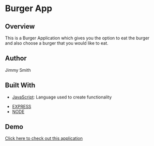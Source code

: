 # Burger App

## Overview
This is a Burger Application which gives you the option to eat the burger and also choose a burger that you would like to eat.

## Author

Jimmy Smith 

## Built With

- [JavaScript](https://www.javascript.com/): Language used to create functionality
+ [EXPRESS](https://www.npmjs.com/package/express)
+ [NODE](https://nodejs.org/en/)

## Demo
[Click here to check out this application](https://mighty-plateau-81159.herokuapp.com/)

